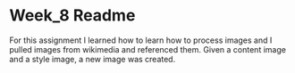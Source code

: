 # Week_8 Readme

For this assignment I learned how to learn how to process images and I pulled images from wikimedia and referenced them. Given a content image and a style image, a new image was created.


